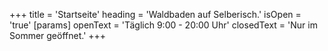 +++
title = 'Startseite'
heading = 'Waldbaden auf Selberisch.'
isOpen = 'true'
[params]
    openText = 'Täglich 9:00 - 20:00 Uhr'
    closedText = 'Nur im Sommer geöffnet.'
+++